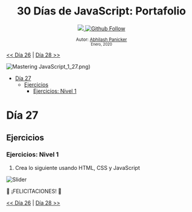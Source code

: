 <div align="center">
  <h1> 30 Días de JavaScript: Portafolio</h1>
  <a class="header-badge" target="_blank" href="https://www.linkedin.com/in/abhilash-panicker-68952b159/">
  <img src="https://img.shields.io/badge/style--5eba00.svg?label=LinkedIn&logo=linkedin&style=social">
  </a>
  <a class="header-badge" target="_blank" href="https://github.com/abpanic/">
  <img alt="Github Follow" src="https://img.shields.io/github/followers/abpanic?style=social">
  </a>

<sub>Autor:
<a href="https://dbugr.vercel.app/" target="_blank">Abhilash Panicker</a><br>
<small> Enero, 2020</small>
</sub>

</div>

[<< Día 26](../dia_26_Visualizacion_De_Datos_De_Los_Paises_Del_Mundo_2/dia_26_visualizacion_de_datos_de_los_paises_del_mundo_2.md) | [Día 28 >>](../dia_28_Mini_Proyecto_Tabla_De_Posiciones/dia_28_mini_proyecto_tabla_de_posiciones.md)

![Mastering JavaScript](../images/banners/MasteringJavscript.png)_1_27.png)

- [Día 27](#día-27)
  - [Ejercicios](#ejercicios)
    - [Ejercicios: Nivel 1](#ejercicios-nivel-1)

# Día 27

## Ejercicios

### Ejercicios: Nivel 1

1. Crea lo siguiente usando HTML, CSS y JavaScript

![Slider](./../images/projects/dom_mini_project_slider_Lesson_7.1.gif)

🎉 ¡FELICITACIONES! 🎉

[<< Día 26](../dia_26_Visualizacion_De_Datos_De_Los_Paises_Del_Mundo_2/dia_26_visualizacion_de_datos_de_los_paises_del_mundo_2.md) | [Día 28 >>](../dia_28_Mini_Proyecto_Tabla_De_Posiciones/dia_28_mini_proyecto_tabla_de_posiciones.md)
